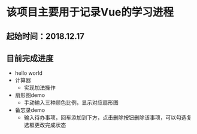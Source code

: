 该项目主要用于记录Vue的学习进程
============================
起始时间：2018.12.17
-------------------
## 目前完成进度<br>
* hello world<br>
* 计算器<br>
  * 实现加法操作<br>
* 扇形图demo<br>
  * 手动输入三种颜色比例，显示对应扇形图<br>
* 备忘录demo<br>
  * 输入待办事项，回车添加到下方，点击删除按钮删除该事项，可以勾选复选框更改完成状态<br>

